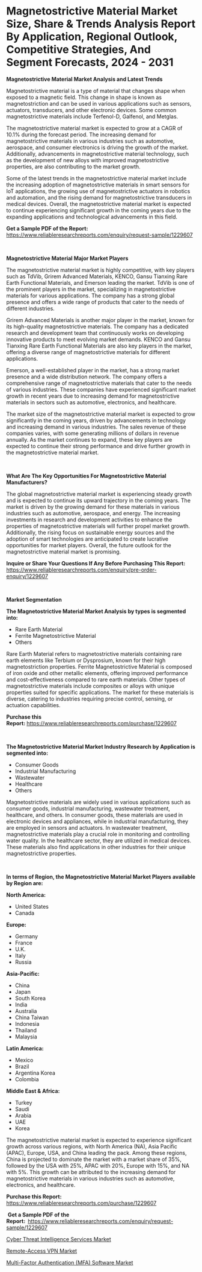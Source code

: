 <p><h1>Magnetostrictive Material Market Size, Share & Trends Analysis Report By Application, Regional Outlook, Competitive Strategies, And Segment Forecasts, 2024 - 2031</h1></p><p><strong>Magnetostrictive Material Market Analysis and Latest Trends</strong></p>
<p><p>Magnetostrictive material is a type of material that changes shape when exposed to a magnetic field. This change in shape is known as magnetostriction and can be used in various applications such as sensors, actuators, transducers, and other electronic devices. Some common magnetostrictive materials include Terfenol-D, Galfenol, and Metglas.</p><p>The magnetostrictive material market is expected to grow at a CAGR of 10.1% during the forecast period. The increasing demand for magnetostrictive materials in various industries such as automotive, aerospace, and consumer electronics is driving the growth of the market. Additionally, advancements in magnetostrictive material technology, such as the development of new alloys with improved magnetostrictive properties, are also contributing to the market growth.</p><p>Some of the latest trends in the magnetostrictive material market include the increasing adoption of magnetostrictive materials in smart sensors for IoT applications, the growing use of magnetostrictive actuators in robotics and automation, and the rising demand for magnetostrictive transducers in medical devices. Overall, the magnetostrictive material market is expected to continue experiencing significant growth in the coming years due to the expanding applications and technological advancements in this field.</p></p>
<p><strong>Get a Sample PDF of the Report:&nbsp;</strong> <a href="https://www.reliableresearchreports.com/enquiry/request-sample/1229607">https://www.reliableresearchreports.com/enquiry/request-sample/1229607</a></p>
<p>&nbsp;</p>
<p><strong>Magnetostrictive Material Major Market Players</strong></p>
<p><p>The magnetostrictive material market is highly competitive, with key players such as TdVib, Grirem Advanced Materials, KENCO, Gansu Tianxing Rare Earth Functional Materials, and Emerson leading the market. TdVib is one of the prominent players in the market, specializing in magnetostrictive materials for various applications. The company has a strong global presence and offers a wide range of products that cater to the needs of different industries.</p><p>Grirem Advanced Materials is another major player in the market, known for its high-quality magnetostrictive materials. The company has a dedicated research and development team that continuously works on developing innovative products to meet evolving market demands. KENCO and Gansu Tianxing Rare Earth Functional Materials are also key players in the market, offering a diverse range of magnetostrictive materials for different applications.</p><p>Emerson, a well-established player in the market, has a strong market presence and a wide distribution network. The company offers a comprehensive range of magnetostrictive materials that cater to the needs of various industries. These companies have experienced significant market growth in recent years due to increasing demand for magnetostrictive materials in sectors such as automotive, electronics, and healthcare.</p><p>The market size of the magnetostrictive material market is expected to grow significantly in the coming years, driven by advancements in technology and increasing demand in various industries. The sales revenue of these companies varies, with some generating millions of dollars in revenue annually. As the market continues to expand, these key players are expected to continue their strong performance and drive further growth in the magnetostrictive material market.</p></p>
<p>&nbsp;</p>
<p><strong>What Are The Key Opportunities For Magnetostrictive Material Manufacturers?</strong></p>
<p><p>The global magnetostrictive material market is experiencing steady growth and is expected to continue its upward trajectory in the coming years. The market is driven by the growing demand for these materials in various industries such as automotive, aerospace, and energy. The increasing investments in research and development activities to enhance the properties of magnetostrictive materials will further propel market growth. Additionally, the rising focus on sustainable energy sources and the adoption of smart technologies are anticipated to create lucrative opportunities for market players. Overall, the future outlook for the magnetostrictive material market is promising.</p></p>
<p><strong>Inquire or Share Your Questions If Any Before Purchasing This Report:</strong> <a href="https://www.reliableresearchreports.com/enquiry/pre-order-enquiry/1229607">https://www.reliableresearchreports.com/enquiry/pre-order-enquiry/1229607</a></p>
<p>&nbsp;</p>
<p><strong>Market Segmentation</strong></p>
<p><strong>The Magnetostrictive Material Market Analysis by types is segmented into:</strong></p>
<p><ul><li>Rare Earth Material</li><li>Ferrite Magnetostrictive Material</li><li>Others</li></ul></p>
<p><p>Rare Earth Material refers to magnetostrictive materials containing rare earth elements like Terbium or Dysprosium, known for their high magnetostriction properties. Ferrite Magnetostrictive Material is composed of iron oxide and other metallic elements, offering improved performance and cost-effectiveness compared to rare earth materials. Other types of magnetostrictive materials include composites or alloys with unique properties suited for specific applications. The market for these materials is diverse, catering to industries requiring precise control, sensing, or actuation capabilities.</p></p>
<p><strong>Purchase this Report:&nbsp;</strong><a href="https://www.reliableresearchreports.com/purchase/1229607">https://www.reliableresearchreports.com/purchase/1229607</a></p>
<p>&nbsp;</p>
<p><strong>The Magnetostrictive Material Market Industry Research by Application is segmented into:</strong></p>
<p><ul><li>Consumer Goods</li><li>Industrial Manufacturing</li><li>Wastewater</li><li>Healthcare</li><li>Others</li></ul></p>
<p><p>Magnetostrictive materials are widely used in various applications such as consumer goods, industrial manufacturing, wastewater treatment, healthcare, and others. In consumer goods, these materials are used in electronic devices and appliances, while in industrial manufacturing, they are employed in sensors and actuators. In wastewater treatment, magnetostrictive materials play a crucial role in monitoring and controlling water quality. In the healthcare sector, they are utilized in medical devices. These materials also find applications in other industries for their unique magnetostrictive properties.</p></p>
<p>&nbsp;</p>
<p><strong>In terms of Region, the Magnetostrictive Material Market Players available by Region are:</strong></p>
<p>
    <p> <strong> North America: </strong>
        <ul>
            <li>United States</li>
            <li>Canada</li>
        </ul>
        </p> 
    <p> <strong> Europe: </strong>
        <ul>
            <li>Germany</li>
            <li>France</li>
            <li>U.K.</li>
            <li>Italy</li>
            <li>Russia</li>
        </ul>
        </p> 
    <p> <strong> Asia-Pacific: </strong>
        <ul>
            <li>China</li>
            <li>Japan</li>
            <li>South Korea</li>
            <li>India</li>
            <li>Australia</li>
            <li>China Taiwan</li>
            <li>Indonesia</li>
            <li>Thailand</li>
            <li>Malaysia</li>
        </ul>
        </p> 
    <p> <strong> Latin America: </strong>
        <ul>
            <li>Mexico</li>
            <li>Brazil</li>
            <li>Argentina Korea</li>
            <li>Colombia</li>
        </ul>
        </p> 
    <p> <strong> Middle East & Africa: </strong>
        <ul>
            <li>Turkey</li>
            <li>Saudi</li>
            <li>Arabia</li>
            <li>UAE</li>
            <li>Korea</li>
        </ul>
    </p>
    </p>
<p><p>The magnetostrictive material market is expected to experience significant growth across various regions, with North America (NA), Asia Pacific (APAC), Europe, USA, and China leading the pack. Among these regions, China is projected to dominate the market with a market share of 35%, followed by the USA with 25%, APAC with 20%, Europe with 15%, and NA with 5%. This growth can be attributed to the increasing demand for magnetostrictive materials in various industries such as automotive, electronics, and healthcare.</p></p>
<p><strong>Purchase this Report: </strong><a href="https://www.reliableresearchreports.com/purchase/1229607">https://www.reliableresearchreports.com/purchase/1229607</a></p>
<p>&nbsp;<strong>Get a Sample PDF of the Report:&nbsp;&nbsp;</strong><a href="https://www.reliableresearchreports.com/enquiry/request-sample/1229607">https://www.reliableresearchreports.com/enquiry/request-sample/1229607</a></p>
<p><strong></strong></p>
<p><p><a href="https://view.publitas.com/reportprime-1/cyber-threat-intelligence-services-market-size-2023-2030-global-industrial-analysis-key-geographical-regions-market-share-top-key-players-product-types-and-forecast-research-report/">Cyber Threat Intelligence Services Market</a></p><p><a href="https://view.publitas.com/reportprime-1/remote-access-vpn-market-challenges-opportunities-and-growth-drivers-and-major-market-players-forecasted-for-period-from-2023-2030/">Remote-Access VPN Market</a></p><p><a href="https://view.publitas.com/reportprime-1/multi-factor-authentication-mfa-software-market-size-share-trends-analysis-report-by-material-by-type-by-end-user-by-region-and-segment-forecasts-2023-2030/">Multi-Factor Authentication (MFA) Software Market</a></p></p>